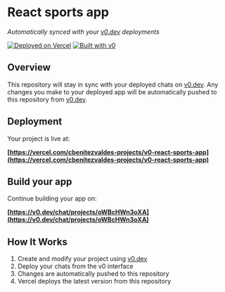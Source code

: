 # React sports app

*Automatically synced with your [v0.dev](https://v0.dev) deployments*

[![Deployed on Vercel](https://img.shields.io/badge/Deployed%20on-Vercel-black?style=for-the-badge&logo=vercel)](https://vercel.com/cbenitezvaldes-projects/v0-react-sports-app)
[![Built with v0](https://img.shields.io/badge/Built%20with-v0.dev-black?style=for-the-badge)](https://v0.dev/chat/projects/oWBcHWn3oXA)

## Overview

This repository will stay in sync with your deployed chats on [v0.dev](https://v0.dev).
Any changes you make to your deployed app will be automatically pushed to this repository from [v0.dev](https://v0.dev).

## Deployment

Your project is live at:

**[https://vercel.com/cbenitezvaldes-projects/v0-react-sports-app](https://vercel.com/cbenitezvaldes-projects/v0-react-sports-app)**

## Build your app

Continue building your app on:

**[https://v0.dev/chat/projects/oWBcHWn3oXA](https://v0.dev/chat/projects/oWBcHWn3oXA)**

## How It Works

1. Create and modify your project using [v0.dev](https://v0.dev)
2. Deploy your chats from the v0 interface
3. Changes are automatically pushed to this repository
4. Vercel deploys the latest version from this repository
